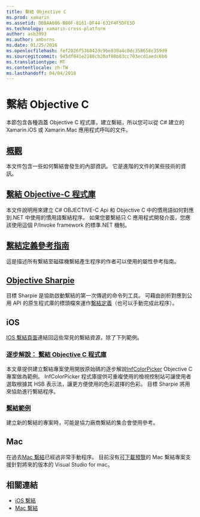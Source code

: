 ```yaml
---
title: 繫結 Objective C
ms.prod: xamarin
ms.assetid: DBBAA086-BB0F-8161-DF44-632F4F5DFE5D
ms.technology: xamarin-cross-platform
author: asb3993
ms.author: amburns
ms.date: 01/25/2016
ms.openlocfilehash: fef2826f536042dc9be830a4c0dc358658c359d9
ms.sourcegitcommit: 945df041e2180cb20af08b83cc703ecd1aedc6b0
ms.translationtype: MT
ms.contentlocale: zh-TW
ms.lasthandoff: 04/04/2018
---
```

# <a name="binding-objective-c"></a>繫結 Objective C

本節包含各種涵蓋 Objective C 程式庫，建立繫結，所以您可以從 C# 建立的 Xamarin.iOS 或 Xamarin.Mac 應用程式呼叫的文件。

##  <a name="overviewcross-platformmaciosbindingoverviewmd"></a>[概觀](~/cross-platform/macios/binding/overview.md)

本文件包含一些如何繫結會發生的內部資訊。 它是進階的文件的某些技術的資訊。

##  <a name="binding-objective-c-librariescross-platformmaciosbindingobjective-c-librariesmd"></a>[繫結 Objective-C 程式庫](~/cross-platform/macios/binding/objective-c-libraries.md)

本文件說明用來建立 C# OBJECTIVE-C Api 和 Objective C 中的慣用語如何對應到.NET 中使用的慣用語繫結程序。
如果您要繫結只 C 應用程式開發介面，您應該使用這個 P/Invoke framework 的標準.NET 機制。

##  <a name="binding-definition-reference-guidecross-platformmaciosbindingbinding-types-referencemd"></a>[繫結定義參考指南](~/cross-platform/macios/binding/binding-types-reference.md)

這是描述所有繫結至磁碟機繫結產生程序的作者可以使用的屬性參考指南。


## <a name="objective-sharpiecross-platformmaciosbindingobjective-sharpieindexmd"></a>[Objective Sharpie](~/cross-platform/macios/binding/objective-sharpie/index.md)

目標 Sharpie 是協助啟動繫結的第一次傳遞的命令列工具。 可藉由剖析對應到公用 API 的原生程式庫的標頭檔來運作[繫結定義](~/cross-platform/macios/binding/objective-c-libraries.md)（也可以手動完成此程序）。

## <a name="ios"></a>iOS

[IOS 繫結頁面](~/ios/platform/binding-objective-c/index.md)連結回這些常見的繫結資源，除了下列範例。

### <a name="walkthrough-binding-an-objective-c-libraryiosplatformbinding-objective-cwalkthroughmd"></a>[逐步解說： 繫結 Objective C 程式庫](~/ios/platform/binding-objective-c/walkthrough.md)

本文章提供建立繫結專案使用開放原始碼的逐步解說[InfColorPicker](https://github.com/InfinitApps/InfColorPicker) Objective C 專案做為範例。 InfColorPicker 程式庫提供可重複使用的檢視控制站可讓使用者選取根據其 HSB 表示法，讓更方便使用的色彩選擇的色彩。 目標 Sharpie 將用來協助進行繫結程序。

### <a name="binding-sampleshttpsgithubcommonomonotouch-bindings"></a>[繫結範例](https://github.com/mono/monotouch-bindings)

建立新的繫結的專案時，可能是協力廠商繫結的集合會使用參考。

## <a name="mac"></a>Mac

在過去[Mac 繫結](~/mac/platform/binding.md)已經過非常手動程序。 目前沒有[可下載預覽](https://forums.xamarin.com/discussion/59760/xamarin-mac-binding-project-preview)的 Mac 繫結專案支援針對將來的版本的 Visual Studio for mac。



## <a name="related-links"></a>相關連結

- [iOS 繫結](~/ios/platform/binding-objective-c/index.md)
- [Mac 繫結](~/mac/platform/binding.md)
